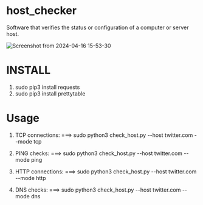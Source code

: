 # host_checker
Software that verifies the status or configuration of a computer or server host.

![Screenshot from 2024-04-16 15-53-30](https://github.com/AuxGrep/host_checker/assets/103135612/b1c27e6a-13e7-4221-9b37-ef6e7b556d4b)

# INSTALL 
1. sudo pip3 install requests
2. sudo pip3 install prettytable

# Usage
1. TCP connections: ===> sudo python3 check_host.py --host twitter.com --mode tcp
   
3. PING checks: ===> sudo python3 check_host.py --host twitter.com --mode ping

4. HTTP connections: ===> sudo python3 check_host.py --host twitter.com --mode http

5. DNS checks: ===> sudo python3 check_host.py --host twitter.com --mode dns

